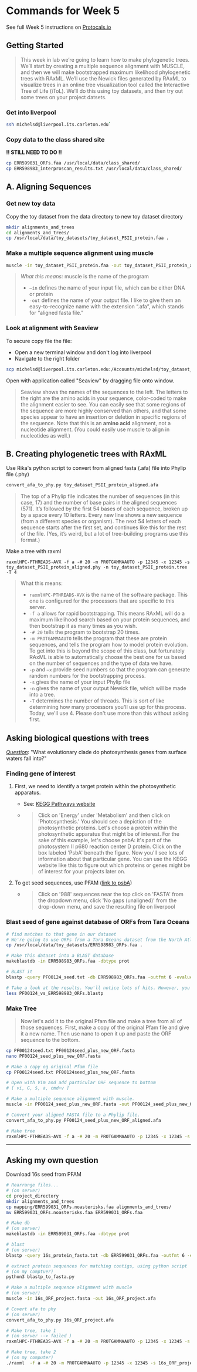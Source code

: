 # Commands for Week 5

See full Week 5 instructions on [Protocals.io](https://www.protocols.io/private/bba6f8f98e03c9de92641ca3810b212c)



## Getting Started

> This week in lab we’re going to learn how to make phylogenetic trees. We’ll start by creating a multiple sequence alignment with MUSCLE, and then we will make bootstrapped maximum likelihood phylogenetic trees with RAxML. We’ll use the Newick files generated by RAxML to visualize trees in an online tree visualization tool called the Interactive Tree of Life (iToL). We’ll do this using toy datasets, and then try out some trees on your project datsets.

### Get into liverpool

```bash
ssh michelsd@liverpool.its.carleton.edu`
```

### Copy data to the class shared site

**!! STILL NEED TO DO !!**

```bash
cp ERR599031_ORFs.faa /usr/local/data/class_shared/
cp ERR598983_interproscan_results.txt /usr/local/data/class_shared/
```



## A. Aligning Sequences

### Get new toy data

Copy the toy dataset from the data directory to new toy dataset directory

```bash
mkdir alignments_and_trees
cd alignments_and_trees/
cp /usr/local/data/toy_datasets/toy_dataset_PSII_protein.faa .
```

###  Make a multiple sequence alignment using muscle

```bash
muscle -in toy_dataset_PSII_protein.faa -out toy_dataset_PSII_protein_aligned.afa
```

> *What this means:* muscle is the name of the program
>
> * `–in` defines the name of your input file, which can be either DNA or protein
> * `-out` defines the name of your output file. I like to give them an easy-to-recognize name with the extension “.afa”, which stands for “aligned fasta file.”

### Look at alignment with Seaview

To secure copy file the file:

- Open a new terminal window and don't log into liverpool
- Navigate to the right folder

```bash
scp michelsd@liverpool.its.carleton.edu:/Accounts/michelsd/toy_dataset_directory/alignments_and_trees/toy_dataset_PSII_protein_aligned.afa .
```

Open with application called "Seaview" by dragging file onto window.

> Seaview shows the names of the sequences to the left. The letters to the right are the amino acids in your sequence, color-coded to make the alignment easier to see. You can easily see that some regions of the sequence are more highly conserved than others, and that some species appear to have an insertion or deletion in specific regions of the sequence. Note that this is an **amino acid** alignment, not a nucleotide alignment. (You could easily use muscle to align in nucleotides as well.)





## B. Creating phylogenetic trees with RAxML

Use Rika's python script to convert from  aligned fasta (.afa) file into Phylip file (.phy)

```bash
convert_afa_to_phy.py toy_dataset_PSII_protein_aligned.afa
```

> The top of a Phylip file indicates the number of sequences (in this case, 17) and the number of base pairs in the aligned sequences (571). It’s followed by the first 54 bases of each sequence, broken up by a space every 10 letters. Every new line shows a new sequence (from a different species or organism). The next 54 letters of each sequence starts after the first set, and continues like this for the rest of the file. (Yes, it’s weird, but a lot of tree-building programs use this format.)



Make a tree with raxml

```
raxmlHPC-PTHREADS-AVX -f a -# 20 -m PROTGAMMAAUTO -p 12345 -x 12345 -s toy_dataset_PSII_protein_aligned.phy -n toy_dataset_PSII_protein.tree -T 4
```

> What this means:
>
> * `raxmlHPC-PTHREADS-AVX` is the name of the software package. This one is configured for the processors that are specific to this server.
> * `-f a` allows for rapid bootstrapping. This means RAxML will do a maximum likelihood search based on your protein sequences, and then bootstrap it as many times as you wish.
> * `-# 20` tells the program to bootstrap 20 times.
> * `-m PROTGAMMAAUTO` tells the program that these are protein sequences, and tells the program how to model protein evolution. To get into this is beyond the scope of this class, but fortunately RAxML is able to automatically choose the best one for us based on the number of sequences and the type of data we have.
> * `-p` and `–x` provide seed numbers so that the program can generate random numbers for the bootstrapping process.
> * `-s` gives the name of your input Phylip file
> * `-n` gives the name of your output Newick file, which will be made into a tree.
> * `-T` determines the number of threads. This is sort of like determining how many processors you'll use up for this process. Today, we'll use 4. Please don't use more than this without asking first.





## Asking biological questions with trees

*<u>Question</u>*: "What evolutionary clade do photosynthesis genes from surface waters fall into?"

### Finding gene of interest

1. First, we need to identify a target protein within the photosynthetic apparatus.

   * See:  [KEGG Pathways website](http://www.genome.jp/kegg/pathway.html)

   * > Click on 'Energy' under 'Metabolism' and then click on 'Photosynthesis.' You should see a depiction of the photosynthetic proteins. Let's choose a protein within the photosynthetic apparatus that might be of interest. For the sake of this example, let's choose psbA: it's part of the photosystem II p680 reaction center D protein. Click on the box labeled 'PsbA' beneath the figure. Now you'll see lots of information about that particular gene. You can use the KEGG website like this to figure out which proteins or genes might be of interest for your projects later on.

2. To get seed sequences, use PFAM ([link to psbA](http://pfam.xfam.org/family/PF00124)) 

   * > Click on '988' sequences near the top click on 'FASTA' from the dropdown menu, click 'No gaps (unaligned)' from the drop-down menu, and save the resulting file on liverpool



### Blast seed of gene against database of ORFs from Tara Oceans

```bash
# find matches to that gene in our dataset
# We're going to use ORFs from a Tara Oceans dataset from the North Atlantic surface oceans off the East Coast
cp /usr/local/data/toy_datasets/ERR598983_ORFs.faa .

# Make this dataset into a BLAST database
makeblastdb -in ERR598983_ORFs.faa -dbtype prot

# BLAST it
blastp -query PF00124_seed.txt -db ERR598983_ORFs.faa -outfmt 6 -evalue 1e-05 -out PF00124_vs_ERR598983_ORFs.blastp

# Take a look at the results. You'll notice lots of hits. However, you'll see that all of the hits were to a single ORF: contig-100_83_1. 
less PF00124_vs_ERR598983_ORFs.blastp
```



### Make Tree

> Now let's add it to the original Pfam file and make a tree from all of those sequences. First, make a copy of the original Pfam file and give it a new name. Then use nano to open it up and paste the ORF sequence to the bottom.

```bash
cp PF00124seed.txt PF00124seed_plus_new_ORF.fasta
nano PF00124_seed_plus_new_ORF.fasta
```



```bash
# Make a copy og original Pfam file
cp PF00124seed.txt PF00124seed_plus_new_ORF.fasta

# Open with Vim and add particular ORF sequence to bottom
# [ vi, G, $, a, cmd+v ]

# Make a multiple sequence alignment with muscle.
muscle -in PF00124_seed_plus_new_ORF.fasta -out PF00124_seed_plus_new_ORF_aligned.afa

# Convert your aligned FASTA file to a Phylip file.
convert_afa_to_phy.py PF00124_seed_plus_new_ORF_aligned.afa

# Make tree
raxmlHPC-PTHREADS-AVX -f a -# 20 -m PROTGAMMAAUTO -p 12345 -x 12345 -s PF00124_seed_plus_new_ORF_aligned.phy -n PF00124_seed_plus_new_ORF.tree -T 4
```



---

## Asking my own question

Download 16s seed from PFAM

```bash
# Rearrange files...
# (on server)
cd project_directory
mkdir alignments_and_trees
cp mapping/ERR599031_ORFs.noasterisks.faa alignments_and_trees/
mv ERR599031_ORFs.noasterisks.faa ERR599031_ORFs.faa

# Make db
# (on server)
makeblastdb -in ERR599031_ORFs.faa -dbtype prot

# blast
# (on server)
blastp -query 16s_protein_fasta.txt -db ERR599031_ORFs.faa -outfmt 6 -evalue 1e-08 -out 16s_protein_vs_ERR599031_ORFs.blastp

# extract protein sequences for matching contigs, using python script
# (on my comptuer)
python3 blastp_to_fasta.py

# Make a multiple sequence alignment with muscle
# (on server)
muscle -in 16s_ORF_project.fasta -out 16s_ORF_project.afa

# Covert afa to phy
# (on server)
convert_afa_to_phy.py 16s_ORF_project.afa

# Make tree, take 1
# (on server --> failed	)
raxmlHPC-PTHREADS-AVX -f a -# 20 -m PROTGAMMAAUTO -p 12345 -x 12345 -s 16s_ORF_project.phy -n 16s_ORF_project.tree -T 4

# Make tree, take 2
# (on my computer)
./raxml  -f a -# 20 -m PROTGAMMAAUTO -p 12345 -x 12345 -s 16s_ORF_project.phy -n 16s_ORF_project.tree -T 4


```